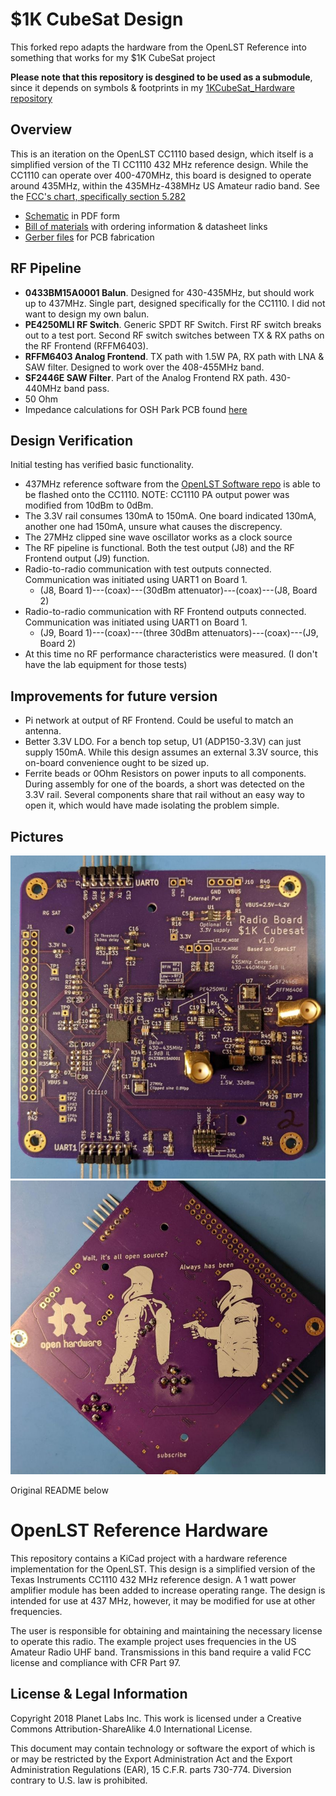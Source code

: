 $1K CubeSat Design
==========================

This forked repo adapts the hardware from the OpenLST Reference into something that works for my $1K CubeSat project

**Please note that this repository is desgined to be used as a submodule**, since it depends on symbols & footprints in my [1KCubeSat_Hardware repository](https://github.com/rgw3d/1KCubeSat_Hardware)

Overview
--------

This is an iteration on the OpenLST CC1110 based design, which itself is a simplified version of the TI CC1110 432 MHz reference design.
While the CC1110 can operate over 400-470MHz, this board is designed to operate around 435MHz, within the 435MHz-438MHz US Amateur radio band.
See the [FCC's chart, specifically section 5.282](https://transition.fcc.gov/oet/spectrum/table/fcctable.pdf)

* [Schematic](pdf/openlst-hw.pdf) in PDF form
* [Bill of materials](bom/) with ordering information & datasheet links
* [Gerber files](gerber/osh_park) for PCB fabrication

RF Pipeline
-----------

* **0433BM15A0001 Balun**. Designed for 430-435MHz, but should work up to 437MHz. Single part, designed specifically for the CC1110. I did not want to design my own balun.
* **PE4250MLI RF Switch**. Generic SPDT RF Switch. First RF switch breaks out to a test port. Second RF switch switches between TX & RX paths on the RF Frontend (RFFM6403).
* **RFFM6403 Analog Frontend**. TX path with 1.5W PA, RX path with LNA & SAW filter. Designed to work over the 408-455MHz band.
* **SF2446E SAW Filter**. Part of the Analog Frontend RX path. 430-440MHz band pass.
* 50 Ohm
* Impedance calculations for OSH Park PCB found [here](images/osh-park-4-layer-50ohms.png)

Design Verification
--------

Initial testing has verified basic functionality.

* 437MHz reference software from the [OpenLST Software repo](https://github.com/rgw3d/openlst) is able to be flashed onto the CC1110. NOTE: CC1110 PA output power was modified from 10dBm to 0dBm.
* The 3.3V rail consumes 130mA to 150mA. One board indicated 130mA, another one had 150mA, unsure what causes the discrepency.
* The 27MHz clipped sine wave oscillator works as a clock source
* The RF pipeline is functional. Both the test output (J8) and the RF Frontend output (J9) function.
* Radio-to-radio communication with test outputs connected. Communication was initiated using UART1 on Board 1.
  * (J8, Board 1)---(coax)---(30dBm attenuator)---(coax)---(J8, Board 2)
* Radio-to-radio communication with RF Frontend outputs connected. Communication was initiated using UART1 on Board 1.
  * (J9, Board 1)---(coax)---(three 30dBm attenuators)---(coax)---(J9, Board 2)
* At this time no RF performance characteristics were measured. (I don't have the lab equipment for those tests)

Improvements for future version
--------

* Pi network at output of RF Frontend. Could be useful to match an antenna.
* Better 3.3V LDO. For a bench top setup, U1 (ADP150-3.3V) can just supply 150mA. While this design assumes an external 3.3V source, this on-board convenience ought to be sized up.
* Ferrite beads or 0Ohm Resistors on power inputs to all components. During assembly for one of the boards, a short was detected on the 3.3V rail. Several components share that rail without an easy way to open it, which would have made isolating the problem simple.

Pictures
--------

![1KCubesat RadioBoard V1 Front](images/1kcubesat_radioboard_v1_front.jpg)
![1KCubesat RadioBoard V1 Back](images/1kcubesat_radioboard_v1_back.jpg)

Original README below

OpenLST Reference Hardware
==========================

This repository contains a KiCad project with a hardware reference
implementation for the OpenLST.  This design is a simplified version
of the Texas Instruments CC1110 432 MHz reference design.  A 1 watt
power amplifier module has been added to increase operating range.
The design is intended for use at 437 MHz, however, it may be modified
for use at other frequencies.

The user is responsible for obtaining and maintaining the necessary
license to operate this radio.  The example project uses frequencies
in the US Amateur Radio UHF band. Transmissions in this band require a
valid FCC license and compliance with CFR Part 97.

License & Legal Information
---------------------------

Copyright 2018 Planet Labs Inc. This work is licensed under a
Creative Commons Attribution-ShareAlike 4.0 International License.

This document may contain technology or software the export of which
is or may be restricted by the Export Administration Act and the
Export Administration Regulations (EAR), 15 C.F.R. parts
730-774. Diversion contrary to U.S. law is prohibited.
